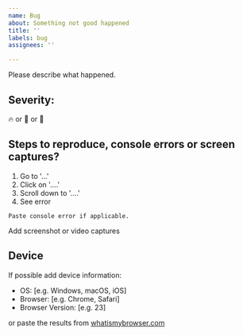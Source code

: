 ```yaml
---
name: Bug
about: Something not good happened
title: ''
labels: bug
assignees: ''

---
```


Please describe what happened.

## Severity:
:fire: or :face_with_head_bandage: or :snail:

## Steps to reproduce, console errors or screen captures?

1. Go to '...'
2. Click on '....'
3. Scroll down to '....'
4. See error

```
Paste console error if applicable.
```

Add screenshot or video captures

## Device

If possible add device information:

 - OS: [e.g. Windows, macOS, iOS]
 - Browser: [e.g. Chrome, Safari]
 - Browser Version: [e.g. 23]

or paste the results from [whatismybrowser.com](https://www.whatismybrowser.com)
